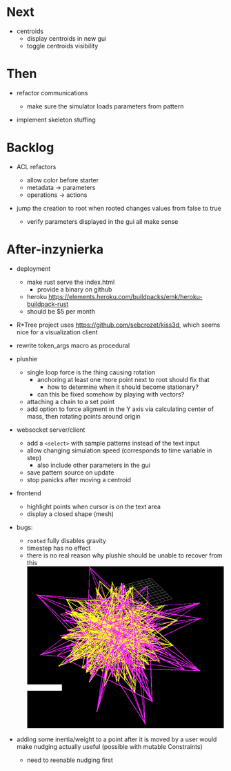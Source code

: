 # Next
- centroids
  - display centroids in new gui
  - toggle centroids visibility

# Then

- refactor communications
  - make sure the simulator loads parameters from pattern

- implement skeleton stuffing

# Backlog


- ACL refactors
  - allow color before starter
  - metadata -> parameters
  - operations -> actions

- jump the creation to root when rooted changes values from false to true
  - verify parameters displayed in the gui all make sense


# After-inzynierka

- deployment
  - make rust serve the index.html
    - provide a binary on github
  - heroku https://elements.heroku.com/buildpacks/emk/heroku-buildpack-rust
  - should be $5 per month

- R*Tree project uses https://github.com/sebcrozet/kiss3d, which seems nice for a visualization client

- rewrite token_args macro as procedural

- plushie
  - single loop force is the thing causing rotation
    - anchoring at least one more point next to root should fix that
      - how to determine when it should become stationary?
    - can this be fixed somehow by playing with vectors?
  - attaching a chain to a set point
  - add option to force aligment in the Y axis via calculating center of mass, then rotating points around origin

- websocket server/client
  - add a `<select>` with sample patterns instead of the text input
  - allow changing simulation speed (corresponds to time variable in step)
    - also include other parameters in the gui
  - save pattern source on update
  - stop panicks after moving a centroid

- frontend
  - highlight points when cursor is on the text area
  - display a closed shape (mesh)

- bugs:
  - `rooted` fully disables gravity
  - timestep has no effect
  - there is no real reason why plushie should be unable to recover from this ![](images/2024-04-29-22-22-27.png)


- adding some inertia/weight to a point after it is moved by a user would make nudging actually useful (possible with mutable Constraints)
  - need to reenable nudging first
